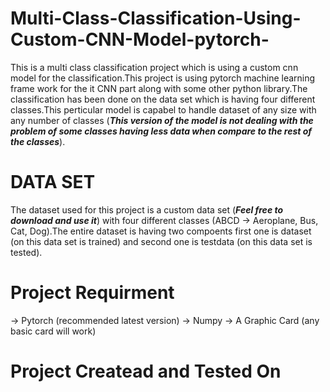 # Multi-Class-Classification-Using-Custom-CNN-Model-pytorch-
This is a multi class classification project which is using a custom cnn model for the classification.This project is using pytorch machine learning frame work for the it CNN part along with some other python library.The classification has been done on the data set which is having four different classes.This perticular model is capabel to handle dataset of any size with any number of classes (***This version of the model is not dealing with the problem of some classes having less data when compare to the rest of the classes***).
# DATA SET
The dataset used for this project is a custom data set (***Feel free to download and use it***) with four different classes (ABCD -> Aeroplane, Bus, Cat, Dog).The entire dataset is having two compoents first one is dataset (on this data set is trained) and second one is testdata (on this data set is tested). 
# Project Requirment
-> Pytorch (recommended latest version)
-> Numpy
-> A Graphic Card (any basic card will work)
# Project Createad and Tested On

